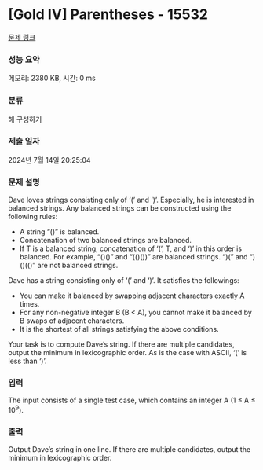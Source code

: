 # [Gold IV] Parentheses - 15532 

[문제 링크](https://www.acmicpc.net/problem/15532) 

### 성능 요약

메모리: 2380 KB, 시간: 0 ms

### 분류

해 구성하기

### 제출 일자

2024년 7월 14일 20:25:04

### 문제 설명

<p>Dave loves strings consisting only of ‘(’ and ‘)’. Especially, he is interested in balanced strings. Any balanced strings can be constructed using the following rules:</p>

<ul>
	<li>A string “()” is balanced.</li>
	<li>Concatenation of two balanced strings are balanced.</li>
	<li>If T is a balanced string, concatenation of ‘(’, T, and ‘)’ in this order is balanced. For example, “()()” and “(()())” are balanced strings. “)(” and “)()(()” are not balanced strings.</li>
</ul>

<p>Dave has a string consisting only of ‘(’ and ‘)’. It satisfies the followings:</p>

<ul>
	<li>You can make it balanced by swapping adjacent characters exactly A times.</li>
	<li>For any non-negative integer B (B < A), you cannot make it balanced by B swaps of adjacent characters.</li>
	<li>It is the shortest of all strings satisfying the above conditions.</li>
</ul>

<p>Your task is to compute Dave’s string. If there are multiple candidates, output the minimum in lexicographic order. As is the case with ASCII, ‘(’ is less than ‘)’.</p>

### 입력 

 <p>The input consists of a single test case, which contains an integer A (1 ≤ A ≤ 10<sup>9</sup>).</p>

### 출력 

 <p>Output Dave’s string in one line. If there are multiple candidates, output the minimum in lexicographic order.</p>

